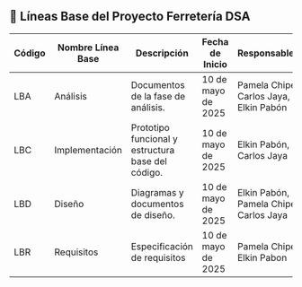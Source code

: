 ## 🧾 Líneas Base del Proyecto Ferretería DSA

| Código | Nombre Línea Base | Descripción                                              | Fecha de Inicio       | Responsables                           |
|--------|--------------------|----------------------------------------------------------|------------------------|----------------------------------------|
| LBA    | Análisis           | Documentos de la fase de análisis.             | 10 de mayo de 2025   | Pamela Chipe, Carlos Jaya, Elkin Pabón              |
| LBC    | Implementación     | Prototipo funcional y estructura base del código.        | 10 de mayo de 2025   | Elkin Pabón, Carlos Jaya               |
| LBD    | Diseño             | Diagramas y documentos de diseño.      | 10 de mayo de 2025   | Elkin Pabón, Pamela Chipe, Carlos Jaya              |
| LBR    | Requisitos         | Especificación de requisitos    | 10 de mayo de 2025   | Pamela Chipe, Elkin Pabon                           |



